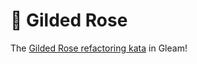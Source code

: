 # 🌹 Gilded Rose

The [Gilded Rose refactoring kata](https://github.com/emilybache/GildedRose-Refactoring-Kata) in Gleam!
